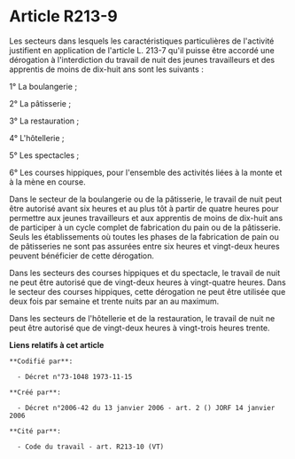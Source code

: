 # Article R213-9

Les secteurs dans lesquels les caractéristiques particulières de l'activité justifient en application de l'article L. 213-7
qu'il puisse être accordé une dérogation à l'interdiction du travail de nuit des jeunes travailleurs et des apprentis de
moins de dix-huit ans sont les suivants :

1° La boulangerie ;

2° La pâtisserie ;

3° La restauration ;

4° L'hôtellerie ;

5° Les spectacles ;

6° Les courses hippiques, pour l'ensemble des activités liées à la monte et à la mène en course.

Dans le secteur de la boulangerie ou de la pâtisserie, le travail de nuit peut être autorisé avant six heures et au plus tôt
à partir de quatre heures pour permettre aux jeunes travailleurs et aux apprentis de moins de dix-huit ans de participer à un
cycle complet de fabrication du pain ou de la pâtisserie. Seuls les établissements où toutes les phases de la fabrication de
pain ou de pâtisseries ne sont pas assurées entre six heures et vingt-deux heures peuvent bénéficier de cette dérogation.

Dans les secteurs des courses hippiques et du spectacle, le travail de nuit ne peut être autorisé que de vingt-deux heures à
vingt-quatre heures. Dans le secteur des courses hippiques, cette dérogation ne peut être utilisée que deux fois par semaine
et trente nuits par an au maximum.

Dans les secteurs de l'hôtellerie et de la restauration, le travail de nuit ne peut être autorisé que de vingt-deux heures à
vingt-trois heures trente.

**Liens relatifs à cet article**

	**Codifié par**:

	  - Décret n°73-1048 1973-11-15

	**Créé par**:

	  - Décret n°2006-42 du 13 janvier 2006 - art. 2 () JORF 14 janvier 2006

	**Cité par**:

	  - Code du travail - art. R213-10 (VT)
